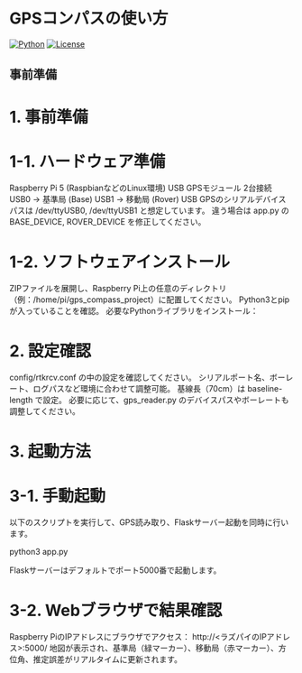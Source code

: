 # GPSコンパスの使い方

[![Python](https://img.shields.io/badge/Python-3.8+-blue.svg)](https://www.python.org)
[![License](https://img.shields.io/badge/License-MIT-green.svg)](https://opensource.org/licenses/MIT)


## 事前準備

# 1. 事前準備

#  1-1. ハードウェア準備

  Raspberry Pi 5 (RaspbianなどのLinux環境)
  USB GPSモジュール 2台接続
  USB0 → 基準局 (Base)
  USB1 → 移動局 (Rover)
  USB GPSのシリアルデバイスパスは /dev/ttyUSB0, /dev/ttyUSB1 と想定しています。
  違う場合は app.py の BASE_DEVICE, ROVER_DEVICE を修正してください。

# 1-2. ソフトウェアインストール
  ZIPファイルを展開し、Raspberry Pi上の任意のディレクトリ（例：/home/pi/gps_compass_project）に配置してください。
  Python3とpipが入っていることを確認。
  必要なPythonライブラリをインストール：

# 2. 設定確認

  config/rtkrcv.conf の中の設定を確認してください。
  シリアルポート名、ボーレート、ログパスなど環境に合わせて調整可能。
  基線長（70cm）は baseline-length で設定。
  必要に応じて、gps_reader.py のデバイスパスやボーレートも調整してください。


# 3. 起動方法

# 3-1. 手動起動
  以下のスクリプトを実行して、GPS読み取り、Flaskサーバー起動を同時に行います。

  python3 app.py

Flaskサーバーはデフォルトでポート5000番で起動します。

# 3-2. Webブラウザで結果確認
  Raspberry PiのIPアドレスにブラウザでアクセス：
  http://<ラズパイのIPアドレス>:5000/
  地図が表示され、基準局（緑マーカー）、移動局（赤マーカー）、方位角、推定誤差がリアルタイムに更新されます。
